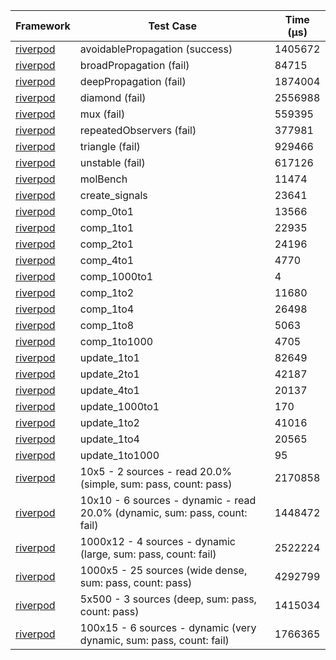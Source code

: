 | Framework | Test Case | Time (μs) |
| --- | --- | --- |
| [riverpod](https://github.com/rrousselGit/riverpod) | avoidablePropagation (success) | 1405672 |
| [riverpod](https://github.com/rrousselGit/riverpod) | broadPropagation (fail) | 84715 |
| [riverpod](https://github.com/rrousselGit/riverpod) | deepPropagation (fail) | 1874004 |
| [riverpod](https://github.com/rrousselGit/riverpod) | diamond (fail) | 2556988 |
| [riverpod](https://github.com/rrousselGit/riverpod) | mux (fail) | 559395 |
| [riverpod](https://github.com/rrousselGit/riverpod) | repeatedObservers (fail) | 377981 |
| [riverpod](https://github.com/rrousselGit/riverpod) | triangle (fail) | 929466 |
| [riverpod](https://github.com/rrousselGit/riverpod) | unstable (fail) | 617126 |
| [riverpod](https://github.com/rrousselGit/riverpod) | molBench | 11474 |
| [riverpod](https://github.com/rrousselGit/riverpod) | create_signals | 23641 |
| [riverpod](https://github.com/rrousselGit/riverpod) | comp_0to1 | 13566 |
| [riverpod](https://github.com/rrousselGit/riverpod) | comp_1to1 | 22935 |
| [riverpod](https://github.com/rrousselGit/riverpod) | comp_2to1 | 24196 |
| [riverpod](https://github.com/rrousselGit/riverpod) | comp_4to1 | 4770 |
| [riverpod](https://github.com/rrousselGit/riverpod) | comp_1000to1 | 4 |
| [riverpod](https://github.com/rrousselGit/riverpod) | comp_1to2 | 11680 |
| [riverpod](https://github.com/rrousselGit/riverpod) | comp_1to4 | 26498 |
| [riverpod](https://github.com/rrousselGit/riverpod) | comp_1to8 | 5063 |
| [riverpod](https://github.com/rrousselGit/riverpod) | comp_1to1000 | 4705 |
| [riverpod](https://github.com/rrousselGit/riverpod) | update_1to1 | 82649 |
| [riverpod](https://github.com/rrousselGit/riverpod) | update_2to1 | 42187 |
| [riverpod](https://github.com/rrousselGit/riverpod) | update_4to1 | 20137 |
| [riverpod](https://github.com/rrousselGit/riverpod) | update_1000to1 | 170 |
| [riverpod](https://github.com/rrousselGit/riverpod) | update_1to2 | 41016 |
| [riverpod](https://github.com/rrousselGit/riverpod) | update_1to4 | 20565 |
| [riverpod](https://github.com/rrousselGit/riverpod) | update_1to1000 | 95 |
| [riverpod](https://github.com/rrousselGit/riverpod) | 10x5 - 2 sources - read 20.0% (simple, sum: pass, count: pass) | 2170858 |
| [riverpod](https://github.com/rrousselGit/riverpod) | 10x10 - 6 sources - dynamic - read 20.0% (dynamic, sum: pass, count: fail) | 1448472 |
| [riverpod](https://github.com/rrousselGit/riverpod) | 1000x12 - 4 sources - dynamic (large, sum: pass, count: fail) | 2522224 |
| [riverpod](https://github.com/rrousselGit/riverpod) | 1000x5 - 25 sources (wide dense, sum: pass, count: pass) | 4292799 |
| [riverpod](https://github.com/rrousselGit/riverpod) | 5x500 - 3 sources (deep, sum: pass, count: pass) | 1415034 |
| [riverpod](https://github.com/rrousselGit/riverpod) | 100x15 - 6 sources - dynamic (very dynamic, sum: pass, count: fail) | 1766365 |
